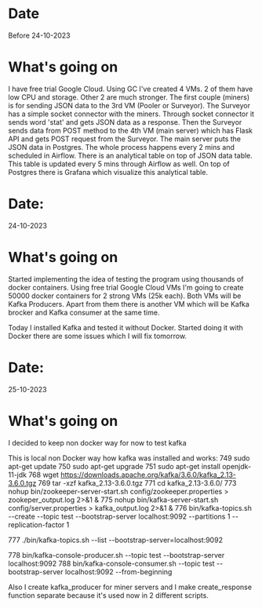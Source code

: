 # Date
Before 24-10-2023
# What's going on
I have free trial Google Cloud. Using GC I've created 4 VMs. 2 of them have low CPU and storage. Other 2 are much stronger.
The first couple (miners) is for sending JSON data to the 3rd VM (Pooler or Surveyor). The Surveyor has a simple socket connector with the miners. Through socket connector it sends word 'stat' and gets JSON data as a response.
Then the Surveyor sends data from POST method to the 4th VM (main server) which has Flask API and gets POST request from the Surveyor. The main server puts the JSON data in Postgres. The whole process happens every 2 mins and scheduled in Airflow.
There is an analytical table on top of JSON data table. This table is updated every 5 mins through Airflow as well.
On top of Postgres there is Grafana which visualize this analytical table.


# Date:
24-10-2023
# What's going on
Started implementing the idea of testing the program using thousands of docker containers. Using free trial Google Cloud VMs I'm going to create 50000 docker containers for 2 strong VMs (25k each). Both VMs will be Kafka Producers. Apart from them there is another VM which will be Kafka brocker and Kafka consumer at the same time.

Today I installed Kafka and tested it without Docker. Started doing it with Docker there are some issues which I will fix tomorrow.


# Date:		
25-10-2023
# What's going on
I decided to keep non docker way for now to test kafka

This is local non Docker way how kafka was installed and works:
749  sudo apt-get update
750  sudo apt-get upgrade
751  sudo apt-get install openjdk-11-jdk
768  wget https://downloads.apache.org/kafka/3.6.0/kafka_2.13-3.6.0.tgz
769  tar -xzf kafka_2.13-3.6.0.tgz 
771  cd kafka_2.13-3.6.0/
773  nohup bin/zookeeper-server-start.sh config/zookeeper.properties > zookeper_output.log 2>&1 &
775  nohup bin/kafka-server-start.sh config/server.properties > kafka_output.log 2>&1 &
776  bin/kafka-topics.sh --create --topic test --bootstrap-server localhost:9092 --partitions 1 --replication-factor 1

777  ./bin/kafka-topics.sh --list --bootstrap-server=localhost:9092

778  bin/kafka-console-producer.sh --topic test --bootstrap-server localhost:9092
788  bin/kafka-console-consumer.sh --topic test --bootstrap-server localhost:9092 --from-beginning

Also I create kafka_producer for miner servers and I make create_response function separate because it's used now in 2 different scripts.